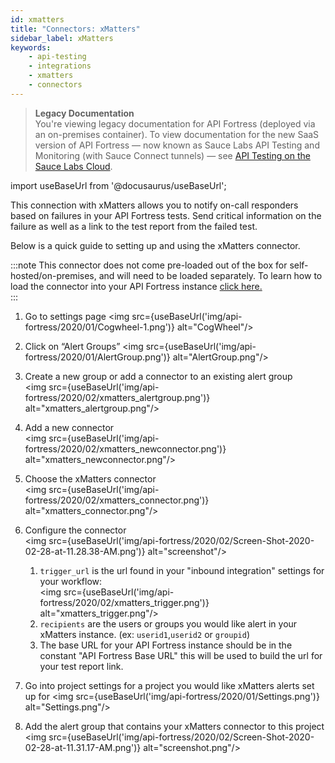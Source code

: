 ```yaml
---
id: xmatters
title: "Connectors: xMatters"
sidebar_label: xMatters
keywords:
    - api-testing
    - integrations
    - xmatters
    - connectors
---
```


<head>
  <meta name="robots" content="noindex" />
</head>

>**Legacy Documentation**<br/>You're viewing legacy documentation for API Fortress (deployed via an on-premises container). To view documentation for the new SaaS version of API Fortress &#8212; now known as Sauce Labs API Testing and Monitoring (with Sauce Connect tunnels) &#8212; see [API Testing on the Sauce Labs Cloud](/api-testing/).

import useBaseUrl from '@docusaurus/useBaseUrl';

This connection with xMatters allows you to notify on-call responders based on failures in your API Fortress tests. Send critical information on the failure as well as a link to the test report from the failed test.  

Below is a quick guide to setting up and using the xMatters connector.  

:::note
This connector does not come pre-loaded out of the box for self-hosted/on-premises, and will need to be loaded separately. To learn how to load the connector into your API Fortress instance [click here.](/api-testing/on-prem/integrations/add-new-connector)  
:::   

1. Go to settings page
   <img src={useBaseUrl('img/api-fortress/2020/01/Cogwheel-1.png')} alt="CogWheel"/>
2. Click on “Alert Groups”
   <img src={useBaseUrl('img/api-fortress/2020/01/AlertGroup.png')} alt="AlertGroup.png"/>
3. Create a new group or add a connector to an existing alert group  
   <img src={useBaseUrl('img/api-fortress/2020/02/xmatters_alertgroup.png')} alt="xmatters_alertgroup.png"/>
4. Add a new connector  
   <img src={useBaseUrl('img/api-fortress/2020/02/xmatters_newconnector.png')} alt="xmatters_newconnector.png"/>
5. Choose the xMatters connector  
   <img src={useBaseUrl('img/api-fortress/2020/02/xmatters_connector.png')} alt="xmatters_connector.png"/>
6. Configure the connector  
   <img src={useBaseUrl('img/api-fortress/2020/02/Screen-Shot-2020-02-28-at-11.28.38-AM.png')} alt="screenshot"/>

   1. `trigger_url` is the url found in your "inbound integration" settings for your workflow:  
   <img src={useBaseUrl('img/api-fortress/2020/02/xmatters_trigger.png')} alt="xmatters_trigger.png"/>
   2. `recipients` are the users or groups you would like alert in your xMatters instance. (ex: `userid1`,`userid2` or `groupid`)  
   3. The base URL for your API Fortress instance should be in the constant "API Fortress Base URL" this will be used to build the url for your test report link.
7. Go into project settings for a project you would like xMatters alerts set up for
   <img src={useBaseUrl('img/api-fortress/2020/01/Settings.png')} alt="Settings.png"/>
8. Add the alert group that contains your xMatters connector to this project  
   <img src={useBaseUrl('img/api-fortress/2020/02/Screen-Shot-2020-02-28-at-11.31.17-AM.png')} alt="screenshot.png"/>

